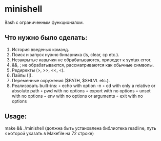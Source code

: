 # minishell
Bash с ограниченным функционалом. 
## Что нужно было сделать:
1) История введеных команд.
2) Поиск и запуск нужно бинарника (ls, clear, cp etc.).
3) Незакрытые кавычки не обрабатываются, приведет к syntax error.
4) &&, ; не обрабатываются, рассматриваются как обычные символы.
5) Редиректы (>, >>, <<, <).
6) Пайпы (|). 
7) Переменные окружения ($PATH, $SHLVL etc.).
8) Реализовать built-ins:
  ◦ echo with option -n
  ◦ cd with only a relative or absolute path ◦ pwd with no options
  ◦ export with no options
  ◦ unset with no options
  ◦ env with no options or arguments
  ◦ exit with no options
## Usage:
make && ./minishell (должна быть установлена библиотека readline, путь к которой указать в Makefile на 72 строке)

